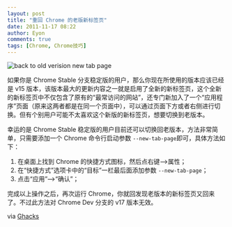 ```yaml
---
layout: post
title: "重回 Chrome 的老版新标签页"
date: 2011-11-17 08:22
author: Eyon
comments: true
tags: [Chrome, Chrome技巧]
---
```

![](http://img.chromi.org/2011/11/back-to-old-verision-new-tab-page.png "back to old verision new tab page")

如果你是 Chrome Stable 分支稳定版的用户，那么你现在所使用的版本应该已经是 v15 版本，该版本最大的更新内容之一就是启用了全新的新标签页，这个全新的新标签页中不仅包含了原有的“最常访问的网站”，还专门新加入了一个“应用程序”页面（原来这两者都是在同一个页面中），可以通过页面下方或者右侧进行切换。但有个别用户可能不太喜欢这个新版的新标签页，想要切换到老版本。

幸运的是 Chrome Stable 稳定版的用户目前还可以切换回老版本，方法非常简单，只需要添加一个 Chrome 命令行启动参数 `--new-tab-page`即可，具体方法如下：


1.  在桌面上找到 Chrome 的快捷方式图标，然后点右键—&gt;属性；
2.  在“快捷方式”选项卡中的“目标”一栏最后面添加参数 `--new-tab-page`；
3.  点击“应用”—&gt;“确认”；

完成以上操作之后，再次运行 Chrome，你就回发现老版本的新标签页又回来了。不过此方法对 Chrome Dev 分支的 v17 版本无效。

via <a href="http://www.ghacks.net/2011/11/14/how-to-disable-the-new-tab-page-in-chrome/" target="_blank">Ghacks</a>
